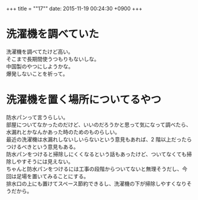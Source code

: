+++
title = ""17""
date: 2015-11-19 00:24:30 +0900
+++

洗濯機を調べていた
===
洗濯機を調べてたけど高い。  
そこまで長期間使うつもりもないしな。  
中国製のやつにしようかな。  
爆発しないことを祈って。

洗濯機を置く場所についてるやつ
===
防水パンって言うらしい。  
部屋についてなかったのだけど、いいのだろうかと思って気になって調べたら、水漏れとかなんかあった時のためのものらしい。  
最近の洗濯機は水漏れしないしいらないという意見もあれば、2 階以上だったらつけるべきという意見もある。  
防水パンをつけると掃除しにくくなるという話もあったけど、ついてなくても掃除しやすそうには見えない。  
ちゃんと防水パンをつけるには工事の段階からついてないと無理そうだし、今回は足場を置いてみることにする。  
排水口の上にも置けてスペース節約できるし、洗濯機の下が掃除しやすくなりそうだから。

